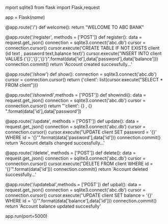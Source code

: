 mport sqlite3
from flask import Flask,request

app = Flask(_name_)

@app.route('/')
def welcome():
    return "WELCOME TO ABC BANK"

@app.route('/register', methods = ['POST'])
def register():
    data = request.get_json()
    connection = sqlite3.connect('abc.db')
    cursor = connection.cursor()
    cursor.execute('CREATE TABLE IF NOT EXISTS client (id text , password text,balance text)')
    cursor.execute("INSERT INTO client VALUES ('{}','{}','{}')".format(data['id'],data['password'],data['balance']))
    connection.commit()
    return 'Account created successfully...'
    
    
        
    

@app.route('/show')
def show():
        connection = sqlite3.connect('abc.db')
        cursor = connection.cursor()
        return {'client': list(cursor.execute("SELECT * FROM client"))}
    
    
@app.route('/showindi',methods = ['POST'])
def showindi():
    data = request.get_json()
    connection = sqlite3.connect('abc.db')
    cursor = connection.cursor()
    return "'client': {} , {} ".format(data['id'],data['password'])


@app.route('/update', methods = ['POST'])
def update():
        data = request.get_json()
        connection = sqlite3.connect('abc.db')
        cursor = connection.cursor()
        cursor.execute("UPDATE  client  SET password = '{}' WHERE id = '{}'".format(data['password'],data['id']))
        connection.commit()
        return 'Account details changed successfully...'


@app.route('/delete', methods = ['POST'])
def delete():
        data = request.get_json()
        connection = sqlite3.connect('abc.db')
        cursor = connection.cursor()
        cursor.execute("DELETE FROM  client  WHERE id = '{}'".format(data['id']))
        connection.commit()
        return 'Account deleted successfully...'
    

@app.route('/updatebal',methods = ['POST'])
def upbal():
    data = request.get_json()
    connection = sqlite3.connect('abc.db')
    cursor = connection.cursor()
    cursor.execute("UPDATE client SET balance = '{}' WHERE id = '{}'".format(data['balance'],data['id']))
    connection.commit()
    return 'Account balance updated succesfully'
    
    


app.run(port=5000)
